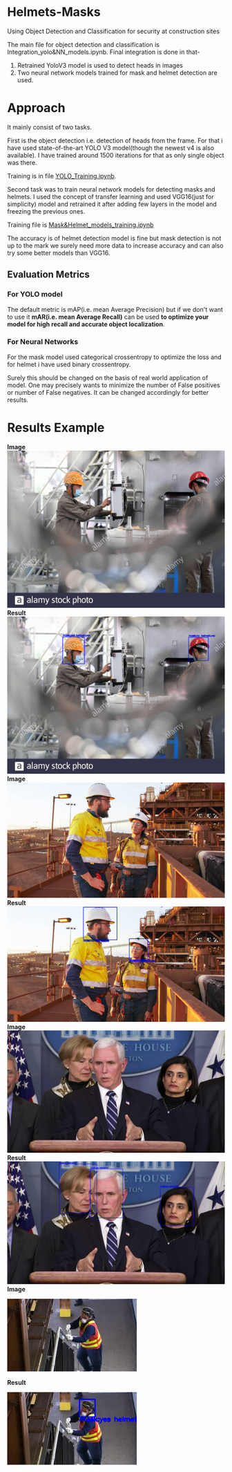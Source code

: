 # Helmets-Masks
Using Object Detection and Classification for security at construction sites

The main file for object detection and classification is Integration_yolo&NN_models.ipynb. Final integration is done in that-

1. Retrained YoloV3 model is used to detect heads in images
2. Two neural network models trained for mask and helmet detection are used.

# Approach
It mainly consist of two tasks.

First is the object detection i.e. detection of heads from the frame. For that i have used state-of-the-art YOLO V3 model(though the newest v4 is also available). I have trained around 1500 iterations for that as only single object was there. 

Training is in file [YOLO_Training.ipynb](https://github.com/hammer1234567/Helmets-Masks/blob/master/YOLO_Training.ipynb).

Second task was to train neural network models for detecting masks and helmets. I used the concept of transfer learning and used VGG16(just for simplicity) model and retrained it after adding few layers in the model and freezing the previous ones.

Training file is [Mask&Helmet_models_training.ipynb](https://github.com/hammer1234567/Helmets-Masks/blob/master/Mask%26Helmet_models_training.ipynb)

The accuracy is of helmet detection model is fine but mask detection is not up to the mark we surely need more data to increase accuracy and can also try some better models than VGG16.

## Evaluation Metrics
### For YOLO model
The default metric is mAP(i.e. mean Average Precision) but if we don't want to use it **mAR(i.e. mean Average Recall)** can be used **to optimize your model for high recall and accurate object localization**.  

### For Neural Networks
For the mask model used categorical crossentropy to optimize the loss and for helmet i have used binary crossentropy. 

Surely this should be changed on the basis of real world application of model. One may precisely wants to minimize the number of False positives or number of False negatives. It can be changed accordingly for better results.


# Results Example
**Image**
![alt text](pictures/test_image.jpg)
**Result**
![alt text](pictures/example1.png)
**Image**
![alt text](pictures/31.jpg)
**Result**
![alt text](pictures/example3.png)
**Image**
![alt text](pictures/26.jpg)
**Result**
![alt text](pictures/example2.png)
**Image**

![alt text](pictures/92.jpg)

**Result**

![alt text](pictures/example4.png)